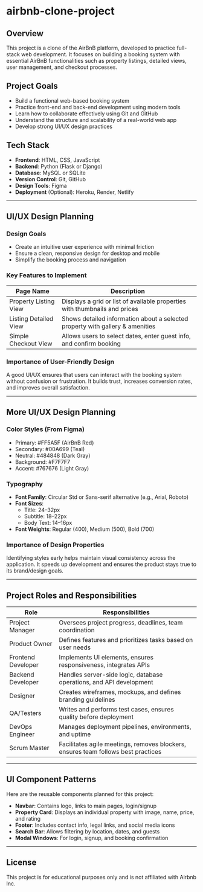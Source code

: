# airbnb-clone-project


## Overview

This project is a clone of the AirBnB platform, developed to practice full-stack web development. It focuses on building a booking system with essential AirBnB functionalities such as property listings, detailed views, user management, and checkout processes.

## Project Goals

- Build a functional web-based booking system
- Practice front-end and back-end development using modern tools
- Learn how to collaborate effectively using Git and GitHub
- Understand the structure and scalability of a real-world web app
- Develop strong UI/UX design practices

## Tech Stack

- **Frontend**: HTML, CSS, JavaScript
- **Backend**: Python (Flask or Django)
- **Database**: MySQL or SQLite
- **Version Control**: Git, GitHub
- **Design Tools**: Figma
- **Deployment** (Optional): Heroku, Render, Netlify

---

## UI/UX Design Planning

### Design Goals

- Create an intuitive user experience with minimal friction
- Ensure a clean, responsive design for desktop and mobile
- Simplify the booking process and navigation

### Key Features to Implement

| Page Name              | Description                                                                 |
|------------------------|-----------------------------------------------------------------------------|
| Property Listing View  | Displays a grid or list of available properties with thumbnails and prices |
| Listing Detailed View  | Shows detailed information about a selected property with gallery & amenities |
| Simple Checkout View   | Allows users to select dates, enter guest info, and confirm booking        |

### Importance of User-Friendly Design

A good UI/UX ensures that users can interact with the booking system without confusion or frustration. It builds trust, increases conversion rates, and improves overall satisfaction.

---

## More UI/UX Design Planning

### Color Styles (From Figma)

- Primary: #FF5A5F (AirBnB Red)
- Secondary: #00A699 (Teal)
- Neutral: #484848 (Dark Gray)
- Background: #F7F7F7
- Accent: #767676 (Light Gray)

### Typography

- **Font Family**: Circular Std or Sans-serif alternative (e.g., Arial, Roboto)
- **Font Sizes**:
  - Title: 24–32px
  - Subtitle: 18–22px
  - Body Text: 14–16px
- **Font Weights**: Regular (400), Medium (500), Bold (700)

### Importance of Design Properties

Identifying styles early helps maintain visual consistency across the application. It speeds up development and ensures the product stays true to its brand/design goals.

---

## Project Roles and Responsibilities

| Role                | Responsibilities                                                                 |
|---------------------|----------------------------------------------------------------------------------|
| Project Manager     | Oversees project progress, deadlines, team coordination                         |
| Product Owner       | Defines features and prioritizes tasks based on user needs                      |
| Frontend Developer  | Implements UI elements, ensures responsiveness, integrates APIs                 |
| Backend Developer   | Handles server-side logic, database operations, and API development             |
| Designer            | Creates wireframes, mockups, and defines branding guidelines                    |
| QA/Testers          | Writes and performs test cases, ensures quality before deployment               |
| DevOps Engineer     | Manages deployment pipelines, environments, and uptime                          |
| Scrum Master        | Facilitates agile meetings, removes blockers, ensures team follows best practices|

---

## UI Component Patterns

Here are the reusable components planned for this project:

- **Navbar**: Contains logo, links to main pages, login/signup
- **Property Card**: Displays an individual property with image, name, price, and rating
- **Footer**: Includes contact info, legal links, and social media icons
- **Search Bar**: Allows filtering by location, dates, and guests
- **Modal Windows**: For login, signup, and booking confirmation

---

## License

This project is for educational purposes only and is not affiliated with Airbnb Inc.
